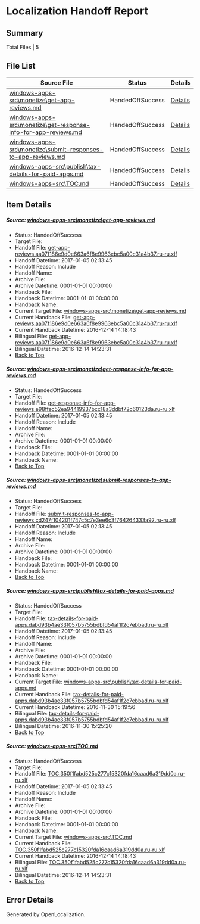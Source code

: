 # <a name='report-top'></a> Localization Handoff Report

## Summary
 Total Files | 5

## File List
 Source File | Status | Details 
 ----------- | ------ | ------- 
 [windows-apps-src\monetize\get-app-reviews.md](https://cpubwin.visualstudio.com/windows-uwp/_git/windows-uwp/commit/91121e23cf448565c5f071aa4797d7d694bebfec?path=windows-apps-src%2Fmonetize%2Fget-app-reviews.md&_a=contents) | HandedOffSuccess | [Details](#7208fe26b3fbc4bc25b2bdb6c07d6e4793a6cbf75415)
 [windows-apps-src\monetize\get-response-info-for-app-reviews.md](https://cpubwin.visualstudio.com/windows-uwp/_git/windows-uwp/commit/91121e23cf448565c5f071aa4797d7d694bebfec?path=windows-apps-src%2Fmonetize%2Fget-response-info-for-app-reviews.md&_a=contents) | HandedOffSuccess | [Details](#45c3605cebc74597030be4f22d0c65cdc0a587685424)
 [windows-apps-src\monetize\submit-responses-to-app-reviews.md](https://cpubwin.visualstudio.com/windows-uwp/_git/windows-uwp/commit/91121e23cf448565c5f071aa4797d7d694bebfec?path=windows-apps-src%2Fmonetize%2Fsubmit-responses-to-app-reviews.md&_a=contents) | HandedOffSuccess | [Details](#05624d16f3cd755626229b83d29eb5cc15960b2f5494)
 [windows-apps-src\publish\tax-details-for-paid-apps.md](https://cpubwin.visualstudio.com/windows-uwp/_git/windows-uwp/commit/eb13ad9536aa180257a26a10e7120922275e8f5e?path=windows-apps-src%2Fpublish%2Ftax-details-for-paid-apps.md&_a=contents) | HandedOffSuccess | [Details](#36c970938df1ca6bc919afe34a916213441a71d25790)
 [windows-apps-src\TOC.md](https://cpubwin.visualstudio.com/windows-uwp/_git/windows-uwp/commit/91121e23cf448565c5f071aa4797d7d694bebfec?path=windows-apps-src%2FTOC.md&_a=contents) | HandedOffSuccess | [Details](#9ed5b4865b948622957a6dec4f3e5768de87556d8718)

## Item Details
##### <a name='7208fe26b3fbc4bc25b2bdb6c07d6e4793a6cbf75415'></a> Source: [windows-apps-src\monetize\get-app-reviews.md](https://cpubwin.visualstudio.com/windows-uwp/_git/windows-uwp/commit/91121e23cf448565c5f071aa4797d7d694bebfec?path=windows-apps-src%2Fmonetize%2Fget-app-reviews.md&_a=contents)
* Status: HandedOffSuccess
* Target File: 
* Handoff File: [get-app-reviews.aa07f186e9d0e663a6f8e9963ebc5a00c31a4b37.ru-ru.xlf](https://cpubwin.visualstudio.com/windows-uwp/_git/WDCLib.handoff/commit/360e3f6f6bfc9cc2c77e1f3f37b4842ee1e4335c?path=ol-handoff%2Fcpubwin%2Fwindows-uwp.ru-ru%2Fmaster%2Fget-app-reviews.aa07f186e9d0e663a6f8e9963ebc5a00c31a4b37.ru-ru.xlf&_a=contents)
* Handoff Datetime: 2017-01-05 02:13:45
* Handoff Reason: Include
* Handoff Name: 
* Archive File: 
* Archive Datetime: 0001-01-01 00:00:00
* Handback File: 
* Handback Datetime: 0001-01-01 00:00:00
* Handback Name: 
* Current Target File: [windows-apps-src\monetize\get-app-reviews.md](https://cpubwin.visualstudio.com/windows-uwp/_git/windows-uwp.ru-ru/commit/ff7ef3fef698893948b201932681d560c02b81c4?path=windows-apps-src%2Fmonetize%2Fget-app-reviews.md&_a=contents)
* Current Handback File: [get-app-reviews.aa07f186e9d0e663a6f8e9963ebc5a00c31a4b37.ru-ru.xlf](https://cpubwin.visualstudio.com/windows-uwp/_git/WDCLib.handback/commit/ab354b5938b2392f53b7e830eafc3fe35c4cc5cf?path=ol-handback%2Fcpubwin%2Fwindows-uwp.ru-ru%2Fmaster%2Fget-app-reviews.aa07f186e9d0e663a6f8e9963ebc5a00c31a4b37.ru-ru.xlf&_a=contents)
* Current Handback Datetime: 2016-12-14 14:18:43
* Bilingual File: [get-app-reviews.aa07f186e9d0e663a6f8e9963ebc5a00c31a4b37.ru-ru.xlf](https://cpubwin.visualstudio.com/windows-uwp/_git/WDCLib.handback/commit/ab354b5938b2392f53b7e830eafc3fe35c4cc5cf?path=ol-handback%2Fcpubwin%2Fwindows-uwp.ru-ru%2Fmaster%2Fget-app-reviews.aa07f186e9d0e663a6f8e9963ebc5a00c31a4b37.ru-ru.xlf&_a=contents)
* Bilingual Datetime: 2016-12-14 14:23:31
* [Back to Top](#report-top)

##### <a name='45c3605cebc74597030be4f22d0c65cdc0a587685424'></a> Source: [windows-apps-src\monetize\get-response-info-for-app-reviews.md](https://cpubwin.visualstudio.com/windows-uwp/_git/windows-uwp/commit/91121e23cf448565c5f071aa4797d7d694bebfec?path=windows-apps-src%2Fmonetize%2Fget-response-info-for-app-reviews.md&_a=contents)
* Status: HandedOffSuccess
* Target File: 
* Handoff File: [get-response-info-for-app-reviews.e98ffec52ea94419937bcc18a3ddbf72c60123da.ru-ru.xlf](https://cpubwin.visualstudio.com/windows-uwp/_git/WDCLib.handoff/commit/360e3f6f6bfc9cc2c77e1f3f37b4842ee1e4335c?path=ol-handoff%2Fcpubwin%2Fwindows-uwp.ru-ru%2Fmaster%2Fget-response-info-for-app-reviews.e98ffec52ea94419937bcc18a3ddbf72c60123da.ru-ru.xlf&_a=contents)
* Handoff Datetime: 2017-01-05 02:13:45
* Handoff Reason: Include
* Handoff Name: 
* Archive File: 
* Archive Datetime: 0001-01-01 00:00:00
* Handback File: 
* Handback Datetime: 0001-01-01 00:00:00
* Handback Name: 
* [Back to Top](#report-top)

##### <a name='05624d16f3cd755626229b83d29eb5cc15960b2f5494'></a> Source: [windows-apps-src\monetize\submit-responses-to-app-reviews.md](https://cpubwin.visualstudio.com/windows-uwp/_git/windows-uwp/commit/91121e23cf448565c5f071aa4797d7d694bebfec?path=windows-apps-src%2Fmonetize%2Fsubmit-responses-to-app-reviews.md&_a=contents)
* Status: HandedOffSuccess
* Target File: 
* Handoff File: [submit-responses-to-app-reviews.cd247f104201f747c5c7e3ee6c3f764264333a92.ru-ru.xlf](https://cpubwin.visualstudio.com/windows-uwp/_git/WDCLib.handoff/commit/360e3f6f6bfc9cc2c77e1f3f37b4842ee1e4335c?path=ol-handoff%2Fcpubwin%2Fwindows-uwp.ru-ru%2Fmaster%2Fsubmit-responses-to-app-reviews.cd247f104201f747c5c7e3ee6c3f764264333a92.ru-ru.xlf&_a=contents)
* Handoff Datetime: 2017-01-05 02:13:45
* Handoff Reason: Include
* Handoff Name: 
* Archive File: 
* Archive Datetime: 0001-01-01 00:00:00
* Handback File: 
* Handback Datetime: 0001-01-01 00:00:00
* Handback Name: 
* [Back to Top](#report-top)

##### <a name='36c970938df1ca6bc919afe34a916213441a71d25790'></a> Source: [windows-apps-src\publish\tax-details-for-paid-apps.md](https://cpubwin.visualstudio.com/windows-uwp/_git/windows-uwp/commit/eb13ad9536aa180257a26a10e7120922275e8f5e?path=windows-apps-src%2Fpublish%2Ftax-details-for-paid-apps.md&_a=contents)
* Status: HandedOffSuccess
* Target File: 
* Handoff File: [tax-details-for-paid-apps.dabd93b4ae33f057b5755bdbfd54af1f2c7ebbad.ru-ru.xlf](https://cpubwin.visualstudio.com/windows-uwp/_git/WDCLib.handoff/commit/360e3f6f6bfc9cc2c77e1f3f37b4842ee1e4335c?path=ol-handoff%2Fcpubwin%2Fwindows-uwp.ru-ru%2Fmaster%2Ftax-details-for-paid-apps.dabd93b4ae33f057b5755bdbfd54af1f2c7ebbad.ru-ru.xlf&_a=contents)
* Handoff Datetime: 2017-01-05 02:13:45
* Handoff Reason: Include
* Handoff Name: 
* Archive File: 
* Archive Datetime: 0001-01-01 00:00:00
* Handback File: 
* Handback Datetime: 0001-01-01 00:00:00
* Handback Name: 
* Current Target File: [windows-apps-src\publish\tax-details-for-paid-apps.md](https://cpubwin.visualstudio.com/windows-uwp/_git/windows-uwp.ru-ru/commit/2f1ac4a1c1d944102739e9b403fc5aad0446f631?path=windows-apps-src%2Fpublish%2Ftax-details-for-paid-apps.md&_a=contents)
* Current Handback File: [tax-details-for-paid-apps.dabd93b4ae33f057b5755bdbfd54af1f2c7ebbad.ru-ru.xlf](https://cpubwin.visualstudio.com/windows-uwp/_git/WDCLib.handback/commit/4f4d3f9c88983440830197093d5122e9353c13d4?path=ol-handback%2Fcpubwin%2Fwindows-uwp.ru-ru%2Fmaster%2Ftax-details-for-paid-apps.dabd93b4ae33f057b5755bdbfd54af1f2c7ebbad.ru-ru.xlf&_a=contents)
* Current Handback Datetime: 2016-11-30 15:19:56
* Bilingual File: [tax-details-for-paid-apps.dabd93b4ae33f057b5755bdbfd54af1f2c7ebbad.ru-ru.xlf](https://cpubwin.visualstudio.com/windows-uwp/_git/WDCLib.handback/commit/4f4d3f9c88983440830197093d5122e9353c13d4?path=ol-handback%2Fcpubwin%2Fwindows-uwp.ru-ru%2Fmaster%2Ftax-details-for-paid-apps.dabd93b4ae33f057b5755bdbfd54af1f2c7ebbad.ru-ru.xlf&_a=contents)
* Bilingual Datetime: 2016-11-30 15:25:20
* [Back to Top](#report-top)

##### <a name='9ed5b4865b948622957a6dec4f3e5768de87556d8718'></a> Source: [windows-apps-src\TOC.md](https://cpubwin.visualstudio.com/windows-uwp/_git/windows-uwp/commit/91121e23cf448565c5f071aa4797d7d694bebfec?path=windows-apps-src%2FTOC.md&_a=contents)
* Status: HandedOffSuccess
* Target File: 
* Handoff File: [TOC.350f1fabd525c277c15320fda16caad6a319dd0a.ru-ru.xlf](https://cpubwin.visualstudio.com/windows-uwp/_git/WDCLib.handoff/commit/360e3f6f6bfc9cc2c77e1f3f37b4842ee1e4335c?path=ol-handoff%2Fcpubwin%2Fwindows-uwp.ru-ru%2Fmaster%2FTOC.350f1fabd525c277c15320fda16caad6a319dd0a.ru-ru.xlf&_a=contents)
* Handoff Datetime: 2017-01-05 02:13:45
* Handoff Reason: Include
* Handoff Name: 
* Archive File: 
* Archive Datetime: 0001-01-01 00:00:00
* Handback File: 
* Handback Datetime: 0001-01-01 00:00:00
* Handback Name: 
* Current Target File: [windows-apps-src\TOC.md](https://cpubwin.visualstudio.com/windows-uwp/_git/windows-uwp.ru-ru/commit/ff7ef3fef698893948b201932681d560c02b81c4?path=windows-apps-src%2FTOC.md&_a=contents)
* Current Handback File: [TOC.350f1fabd525c277c15320fda16caad6a319dd0a.ru-ru.xlf](https://cpubwin.visualstudio.com/windows-uwp/_git/WDCLib.handback/commit/ab354b5938b2392f53b7e830eafc3fe35c4cc5cf?path=ol-handback%2Fcpubwin%2Fwindows-uwp.ru-ru%2Fmaster%2FTOC.350f1fabd525c277c15320fda16caad6a319dd0a.ru-ru.xlf&_a=contents)
* Current Handback Datetime: 2016-12-14 14:18:43
* Bilingual File: [TOC.350f1fabd525c277c15320fda16caad6a319dd0a.ru-ru.xlf](https://cpubwin.visualstudio.com/windows-uwp/_git/WDCLib.handback/commit/ab354b5938b2392f53b7e830eafc3fe35c4cc5cf?path=ol-handback%2Fcpubwin%2Fwindows-uwp.ru-ru%2Fmaster%2FTOC.350f1fabd525c277c15320fda16caad6a319dd0a.ru-ru.xlf&_a=contents)
* Bilingual Datetime: 2016-12-14 14:23:31
* [Back to Top](#report-top)


## Error Details

Generated by OpenLocalization.
